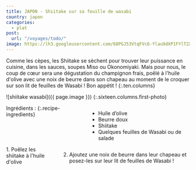 ```yaml
---
title: JAPON - Shiitake sur sa feuille de wasabi
country: japon
categories:
  - plat
post:
  url: "/voyages/todo/"
image: https://lh3.googleusercontent.com/68PGJ53VtqFVc6-Ylau9dXP1FYlT2XbVoZfa09S0ffV_VU3AA0idY5iOEQcJg9slHYW3McSEPwTLdZQ3JcR4KkyciPJnHKJw0lejP5yxcnzDaUMPAU30jXxLlkj7UFJ1KE1vV_pyJmHe0uC-hm3EXUdgbaYk8EC-X0CIRozReHAyuZDOtriehJdlffNAOrF12cW5eQf1hFC2CkJN1SO09kMO75ZJA-OWGC3vduUE8A84xroOgTFaSSTh2Tbqapq_SyVX222RHO5HN8qOm0I-ENWw0mHxYWCA3isdgD2vHLive0oijKrfqJxe0JwoUGjHKB9oipBcxr4jOCTFN1hxh9sU6bzkeFOTWeOSTt_FNHSW7e_FbthL0h3K9_TjZuJa2_UQFLST43IwKdw_B4pTxWtnip3-3IxrHHa1mw282n2UZRvFeKAQxe0LjAN7NuG8Gg7hcqnGOPgwWa4x2UeY_CLo1Egp3n7Z4P10Nax6Bj5hoMnDld57ouBBjiOi6eWNRYjuC_279tuCJbvAx5PMqJD7xmVbdj3mAQ2oe1diDK3VKxCRyWtQXk8YRGNTCI941dj6O6ndqbjiJxraIYiQm0uWaeL79FdpSJZja8VIc1_KSN9tKtGv_PJ-y4-I4cKT0ktZLH4jTU4bJEOS0kfgPi19xp8ZAEj-oJRwb_D7rK-MIl1tLFgTpYHUb4Y8IKwkilzo_tX3YTHBNECqUgvuoWbhBldEzg3onWUWr6O50rork9Ee=w900
---
```


Comme les cèpes, les Shiitake se sèchent pour trouver leur puissance en cuisine, dans les sauces, soupes Miso ou Okonomiyaki. Mais pour nous, le coup de cœur sera une dégustation du champignon frais, poêlé à l'huile d'olive avec une noix de beurre dans son chapeau au moment de le croquer sur son lit de feuilles de Wasabi ! Bon appétit !
{:.ten.columns}

<!--fin extrait-->

![shiitake wasabi]({{ page.image }})
{:.sixteen.columns.first-photo}

<div class="four columns" markdown="1">
Ingrédients :
{:.recipe-ingredients}

-  Huile d’olive
- Beurre doux
- Shiitake
- Quelques feuilles de Wasabi ou de salade
</div>

<div class="ten columns" markdown="1">
1. Poêlez les shiitake à l'huile d'olive

2. Ajoutez une noix de beurre dans leur chapeau et posez-les sur leur lit de feuilles de Wasabi !
</div>
